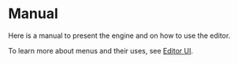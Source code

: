 # Manual

Here is a manual to present the engine and on how to use the editor.

To learn more about menus and their uses, see [Editor UI](./editor_ui/editor_ui.md).